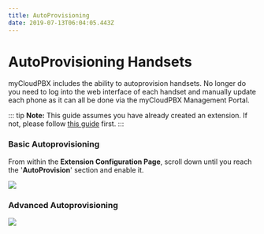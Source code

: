 ```yaml
---
title: AutoProvisioning
date: 2019-07-13T06:04:05.443Z
---
```

# AutoProvisioning Handsets

myCloudPBX includes the ability to autoprovision handsets. No longer do you need to log into the web interface of each handset and manually update each phone as it can all be done via the myCloudPBX Management Portal.

::: tip
**Note:** This guide assumes you have already created an extension. If not, please follow [this guide](https://kb.ecn.net.au/guides/mycloudpbx/offices-users.html#create-or-modify-an-office) first.
:::

### Basic Autoprovisioning

From within the **Extension Configuration Page**, scroll down until you reach the '**AutoProvision**' section and enable it.

![](/images/autoprovision.png)

### Advanced Autoprovisioning

![](/images/autoprovision.png)
